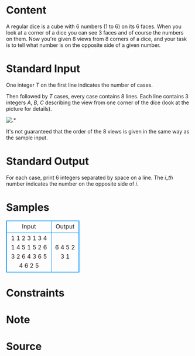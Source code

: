 
# Content

A regular dice is a cube with $6$ numbers ($1$ to $6$) on its $6$ faces. When you look at a corner of a dice you can see $3$ faces and of course the numbers on them. Now you're given $8$ views from $8$ corners of a dice, and your task is to tell what number is on the opposite side of a given number.

# Standard Input

One integer $T$ on the first line indicates the number of cases. 

Then followed by $T$ cases, every case contains $8$ lines. Each line contains $3$ integers $A$, $B$, $C$ describing the view from one corner of the dice (look at the picture for details). 

![.*](/images/problem/121/201402011233525444.png)

It's not guaranteed that the order of the $8$ views is given in the same way as the sample input.

# Standard Output

For each case, print $6$ integers separated by space on a line. The $i\_{th}$ number indicates the number on the opposite side of $i$.

# Samples

<style>
        table,table tr th, table tr td { border:1px solid #0094ff; }
        table { width: 200px; min-height: 25px; line-height: 25px; text-align: center; border-collapse: collapse;}   
    </style>
<table>
	<tr>
		<td>Input</td>
		<td>Output</td>
	</tr>
<tr><td>1
1 2 3
1 3 4
1 4 5
1 5 2
6 3 2
6 4 3
6 5 4
6 2 5</td><td>6 4 5 2 3 1</td></tr></table>


# Constraints



# Note



# Source


